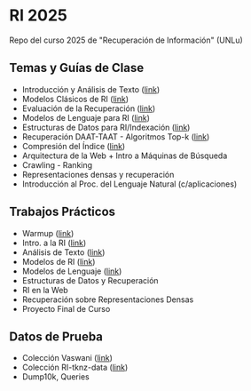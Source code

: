 # RI 2025
Repo del curso 2025 de "Recuperación de Información" (UNLu)

## Temas y Guías de Clase
- Introducción y Análisis de Texto ([link](https://docs.google.com/document/d/1SES7tYIFQf3QaqQncEG5IzsYdynzhV1jCxcnWTt0pN0/edit?tab=t.0))
- Modelos Clásicos de RI ([link](https://docs.google.com/document/d/1O4vjcLlax_draTQlAL4ZpNBU4li7ROCOJxBPtG6vnN0/edit?tab=t.0))
- Evaluación de la Recuperación ([link](https://docs.google.com/document/d/1F-668kQCobqNXFdnIBPUOgNtLEYM4jP4XLXrLaHH8Es/edit?tab=t.0))
- Modelos de Lenguaje para RI ([link](https://docs.google.com/document/d/1r3VFHHBF2YKi9OyXh9A0TH29W20HgieFoFkkOhTECS8/edit?tab=t.0))
- Estructuras de Datos para RI/Indexación ([link](https://docs.google.com/document/d/19_7ttgZcRpECVdZOnWlgxYLgIN87awAm3yd_SwHn878/edit?tab=t.0))
- Recuperación DAAT-TAAT - Algoritmos Top-k ([link](https://docs.google.com/document/d/1znwxic_l-65om2TdqFlRVz_ZeA1YQU0t3oC0Mpat6-Q/edit?tab=t.0))
- Compresión del Índice ([link](https://docs.google.com/document/d/1ZPfDV8eHMG3C4WwZD-GKmHW3GhYygGI0pv1x43RsOKs/edit?tab=t.0))
- Arquitectura de la Web + Intro a Máquinas de Búsqueda
- Crawling - Ranking
- Representaciones densas y recuperación
- Introducción al Proc. del Lenguaje Natural (c/aplicaciones)
  
## Trabajos Prácticos
- Warmup ([link](https://docs.google.com/document/d/19Mpy26w4Y2f0tS-vlLRpyVrMGeVSO-PnsxBotxoiwJo/edit?tab=t.0))
- Intro. a la RI ([link](https://docs.google.com/document/d/1pU-hoPNmC-z0fyoN8jbSQ3pHd0ArQfxX4sQGdu7I0U0/edit?tab=t.0))
- Análisis de Texto ([link](https://docs.google.com/document/d/1bzO33WAt4n-Kz0x8nQdtiG-g9C8LitBs4MbZmPN9_S8/edit?usp=sharing))
- Modelos de RI ([link](https://docs.google.com/document/d/1FVAt2JsOovzilESMyye_oO2TVX0kUs_CqoSTPX4S55o/edit?tab=t.0))
- Modelos de Lenguaje ([link](https://docs.google.com/document/d/1vGSZwCxPtW1J97NCU-XrunVdyoeHm3bcqN6nl1gazkk/edit?tab=t.0))
- Estructuras de Datos y Recuperación
- RI en la Web
- Recuperación sobre Representaciones Densas
- Proyecto Final de Curso

## Datos de Prueba 
- Colección Vaswani ([link](https://github.com/tolosoft-academia/RI_2025/tree/main/data)) 
- Colección RI-tknz-data ([link](https://github.com/tolosoft-academia/RI_2025/tree/main/data))
- Dump10k, Queries
